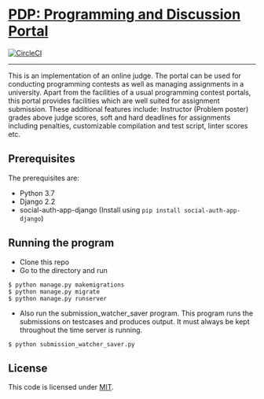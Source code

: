 # [PDP: Programming and Discussion Portal](https://github.com/vbsinha/pdp-judge)

[![CircleCI](https://circleci.com/gh/vbsinha/pdp-judge.svg?style=svg&circle-token=779cf1772a65883845be7ded61285e17a63141de)](https://circleci.com/gh/vbsinha/pdp-judge)

---
This is an implementation of an online judge. The portal can be used for conducting programming contests as well as managing assignments in a university. Apart from the facilities of a usual programming contest portals, this portal provides facilities which are well suited for assignment submission. These additional features include: Instructor (Problem poster) grades above judge scores, soft and hard deadlines for assignments including penalties, customizable compilation and test script, linter scores etc.

## Prerequisites

The prerequisites are:
* Python 3.7
* Django 2.2
* social-auth-app-django (Install using ```pip install social-auth-app-django```)

## Running the program

* Clone this repo
* Go to the directory and run
```
$ python manage.py makemigrations
$ python manage.py migrate
$ python manage.py runserver
```
* Also run the submission_watcher_saver program. This program runs the submissions on testcases and produces output. It must always be kept throughout the time server is running.
```
$ python submission_watcher_saver.py
```

## License

This code is licensed under [MIT](LICENSE).
